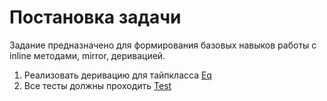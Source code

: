 # Постановка задачи


Задание предназначено для формирования базовых навыков работы с inline методами, mirror, деривацией.

1. Реализовать деривацию для тайпкласса [Eq](src/main/scala/homework/Eq.scala)
2. Все тесты должны проходить [Test](src/test/scala/homework/Test.scala)

